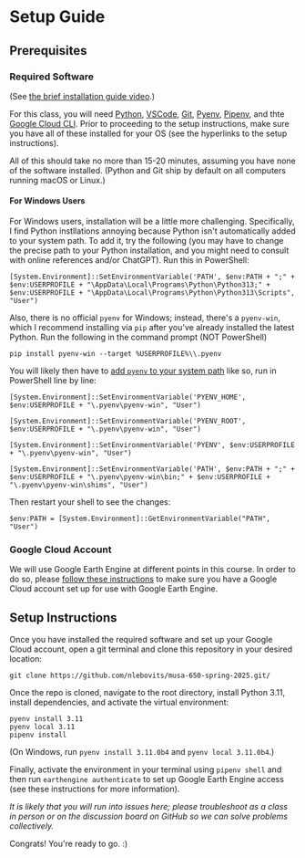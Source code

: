 # Setup Guide

## Prerequisites

### Required Software

(See [the brief installation guide video](/docs/Kooha-2025-01-16-22-41-07.webm).)

For this class, you will need [Python](https://www.python.org/downloads/), [VSCode](https://code.visualstudio.com/download), [Git](https://git-scm.com/book/en/v2/Getting-Started-Installing-Git), [Pyenv](https://github.com/pyenv/pyenv), [Pipenv](https://pipenv.pypa.io/en/latest/installation.html), and thte [Google Cloud CLI](https://cloud.google.com/sdk/docs/install). Prior to proceeding to the setup instructions, make sure you have all of these installed for your OS (see the hyperlinks to the setup instructions).

All of this should take no more than 15-20 minutes, assuming you have none of the software installed. (Python and Git ship by default on all computers running macOS or Linux.)

#### For Windows Users

For Windows users, installation will be a little more challenging. Specifically, I find Python instllations annoying because Python isn't automatically added to your system path. To add it, try the following (you may have to change the precise path to your Python installation, and you might need to consult with online references and/or ChatGPT). Run this in PowerShell:

```
[System.Environment]::SetEnvironmentVariable('PATH', $env:PATH + ";" + $env:USERPROFILE + "\AppData\Local\Programs\Python\Python313;" + $env:USERPROFILE + "\AppData\Local\Programs\Python\Python313\Scripts", "User")
```

Also, there is no official `pyenv` for Windows; instead, there's a `pyenv-win`, which I recommend installing via `pip` after you've already installed the latest Python. Run the following in the command prompt (NOT PowerShell)

```
pip install pyenv-win --target %USERPROFILE%\\.pyenv
```

You will likely then have to [add `pyenv` to your system path](https://github.com/pyenv-win/pyenv-win/blob/master/docs/installation.md#add-system-settings) like so, run in PowerShell line by line:

```
[System.Environment]::SetEnvironmentVariable('PYENV_HOME', $env:USERPROFILE + "\.pyenv\pyenv-win", "User")

[System.Environment]::SetEnvironmentVariable('PYENV_ROOT', $env:USERPROFILE + "\.pyenv\pyenv-win", "User")

[System.Environment]::SetEnvironmentVariable('PYENV', $env:USERPROFILE + "\.pyenv\pyenv-win", "User")

[System.Environment]::SetEnvironmentVariable('PATH', $env:PATH + ";" + $env:USERPROFILE + "\.pyenv\pyenv-win\bin;" + $env:USERPROFILE + "\.pyenv\pyenv-win\shims", "User")
```

Then restart your shell to see the changes:

```
$env:PATH = [System.Environment]::GetEnvironmentVariable("PATH", "User")
```

### Google Cloud Account

We will use Google Earth Engine at different points in this course. In order to do so, please [follow these instructions](https://towardsai.net/p/machine-learning/how-to-set-up-a-google-earth-engine-cloud-project) to make sure you have a Google Cloud account set up for use with Google Earth Engine.

## Setup Instructions

Once you have installed the required software and set up your Google Cloud account, open a git terminal and clone this repository in your desired location:

```
git clone https://github.com/nlebovits/musa-650-spring-2025.git/
```

Once the repo is cloned, navigate to the root directory, install Python 3.11, install dependencies, and activate the virtual environment:

```
pyenv install 3.11
pyenv local 3.11
pipenv install
```

(On Windows, run `pyenv install 3.11.0b4` and `pyenv local 3.11.0b4`.)

Finally, activate the environment in your terminal using `pipenv shell` and then run `earthengine authenticate` to set up Google Earth Engine access (see these instructions for more information).

_It is likely that you will run into issues here; please troubleshoot as a class in person or on the discussion board on GitHub so we can solve problems collectively._

Congrats! You're ready to go. :)
